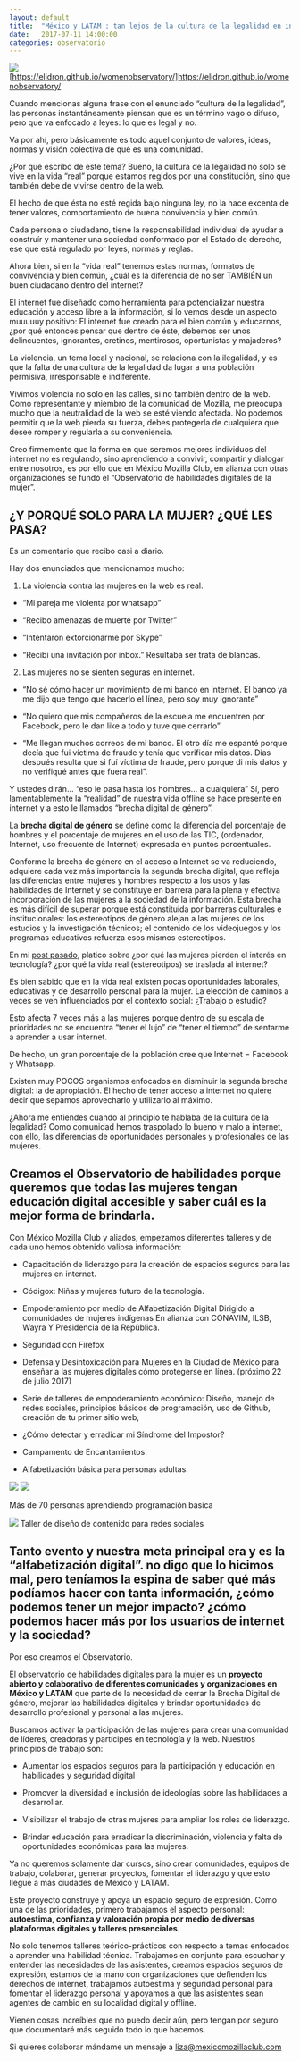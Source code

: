 ```yaml
---
layout: default
title:  "México y LATAM : tan lejos de la cultura de la legalidad en internet. Solución: Creación del Observatorio de habilidades digitales de la mujer."
date:   2017-07-11 14:00:00
categories: observatorio
---
```


![](https://cdn-images-1.medium.com/max/1600/1*5og8D-uA5hu3qrF8q8CpWw.png)
[https://elidron.github.io/womenobservatory/]<span class="caption text-muted">https://elidron.github.io/womenobservatory/</span>

Cuando mencionas alguna frase con el enunciado “cultura de la legalidad”, las personas instantáneamente piensan que es un término vago o difuso, pero que va enfocado a leyes: lo que es legal y no.

Va por ahí, pero básicamente es todo aquel conjunto de valores, ideas, normas y visión colectiva de qué es una comunidad.

¿Por qué escribo de este tema? Bueno, la cultura de la legalidad no solo se vive en la vida “real” porque estamos regidos por una constitución, sino que también debe de vivirse dentro de la web.

El hecho de que ésta no esté regida bajo ninguna ley, no la hace excenta de tener valores, comportamiento de buena convivencia y bien común.

Cada persona o ciudadano, tiene la responsabilidad individual de ayudar a construír y mantener una sociedad conformado por el Estado de derecho, ese que está regulado por leyes, normas y reglas.

Ahora bien, si en la “vida real” tenemos estas normas, formatos de convivencia y bien común, ¿cuál es la diferencia de no ser TAMBIÉN un buen ciudadano dentro del internet?

El internet fue diseñado como herramienta para potencializar nuestra educación y acceso libre a la información, si lo vemos desde un aspecto muuuuuy positivo: El internet fue creado para el bien común y educarnos, ¿por qué entonces pensar que dentro de éste, debemos ser unos delincuentes, ignorantes, cretinos, mentirosos, oportunistas y majaderos?

La violencia, un tema local y nacional, se relaciona con la ilegalidad, y es que la falta de una cultura de la legalidad da lugar a una población permisiva, irresponsable e indiferente.

Vivimos violencia no solo en las calles, si no también dentro de la web. Como representante y miembro de la comunidad de Mozilla, me preocupa mucho que la neutralidad de la web se esté viendo afectada. No podemos permitir que la web pierda su fuerza, debes protegerla de cualquiera que desee romper y regularla a su conveniencia.

Creo firmemente que la forma en que seremos mejores individuos del internet no es regulando, sino aprendiendo a convivir, compartir y dialogar entre nosotros, es por ello que en México Mozilla Club, en alianza con otras organizaciones se fundó el “Observatorio de habilidades digitales de la mujer”.

## ¿Y PORQUÉ SOLO PARA LA MUJER? ¿QUÉ LES PASA?

Es un comentario que recibo casi a diario.

Hay dos enunciados que mencionamos mucho:

1. La violencia contra las mujeres en la web es real.

* “Mi pareja me violenta por whatsapp”

* “Recibo amenazas de muerte por Twitter”

* “Intentaron extorcionarme por Skype”

* “Recibí una invitación por inbox.” Resultaba ser trata de blancas.

2. Las mujeres no se sienten seguras en internet.

* “No sé cómo hacer un movimiento de mi banco en internet. El banco ya me dijo que tengo que hacerlo el línea, pero soy muy ignorante”

* “No quiero que mis compañeros de la escuela me encuentren por Facebook, pero le dan like a todo y tuve que cerrarlo”

* “Me llegan muchos correos de mi banco. El otro día me espanté porque decía que fui víctima de fraude y tenía que verificar mis datos. Días después resulta que si fuí víctima de fraude, pero porque di mis datos y no verifiqué antes que fuera real”.

Y ustedes dirán… “eso le pasa hasta los hombres… a cualquiera” Sí, pero lamentablemente la “realidad” de nuestra vida offline se hace presente en internet y a esto le llamados “brecha digital de género”.

La **brecha digital de género** se define como la diferencia del porcentaje de hombres y el porcentaje de mujeres en el uso de las TIC, (ordenador, Internet, uso frecuente de Internet) expresada en puntos porcentuales.

Conforme la brecha de género en el acceso a Internet se va reduciendo, adquiere cada vez más importancia la segunda brecha digital, que refleja las diferencias entre mujeres y hombres respecto a los usos y las habilidades de Internet y se constituye en barrera para la plena y efectiva incorporación de las mujeres a la sociedad de la información. Esta brecha es más difícil de superar porque está constituida por barreras culturales e institucionales: los estereotipos de género alejan a las mujeres de los estudios y la investigación técnicos; el contenido de los videojuegos y los programas educativos refuerza esos mismos estereotipos.

En mi [post pasado](https://mexicomozillaclub.github.io/blog/observatorio/2017/07/11/Codigox-Ni%C3%B1as-y-Mujeres-Futuro-de-la-tecnologia.html), platico sobre ¿por qué las mujeres pierden el interés en tecnología? ¿por qué la vida real (estereotipos) se traslada al internet?

Es bien sabido que en la vida real existen pocas oportunidades laborales, educativas y de desarrollo personal para la mujer. La elección de caminos a veces se ven influenciados por el contexto social: ¿Trabajo o estudio?

Esto afecta 7 veces más a las mujeres porque dentro de su escala de prioridades no se encuentra “tener el lujo” de “tener el tiempo” de sentarme a aprender a usar internet.

De hecho, un gran porcentaje de la población cree que Internet = Facebook y Whatsapp.

Existen muy POCOS organismos enfocados en disminuir la segunda brecha digital: la de apropiación. El hecho de tener acceso a internet no quiere decir que sepamos aprovecharlo y utilizarlo al máximo.

¿Ahora me entiendes cuando al principio te hablaba de la cultura de la legalidad? Como comunidad hemos traspolado lo bueno y malo a internet, con ello, las diferencias de oportunidades personales y profesionales de las mujeres.

## Creamos el Observatorio de habilidades porque queremos que todas las mujeres tengan educación digital accesible y saber cuál es la mejor forma de brindarla.

Con México Mozilla Club y aliados, empezamos diferentes talleres y de cada uno hemos obtenido valiosa información:

* Capacitación de liderazgo para la creación de espacios seguros para las mujeres en internet.

* Códigox: Niñas y mujeres futuro de la tecnología.

* Empoderamiento por medio de Alfabetización Digital Dirigido a comunidades de mujeres indígenas En alianza con CONAVIM, ILSB, Wayra Y Presidencia de la República.

* Seguridad con Firefox

* Defensa y Desintoxicación para Mujeres en la Ciudad de México para enseñar a las mujeres digitales cómo protegerse en línea. (próximo 22 de julio 2017)

* Serie de talleres de empoderamiento económico: Diseño, manejo de redes sociales, principios básicos de programación, uso de Github, creación de tu primer sitio web,

* ¿Cómo detectar y erradicar mi Síndrome del Impostor?

* Campamento de Encantamientos.

* Alfabetización básica para personas adultas.

![](https://cdn-images-1.medium.com/max/1600/1*R4jY0bEPTogwzYffWIerLw.png) 
![](https://cdn-images-1.medium.com/max/1600/1*86qDi5wuKkkMjF7DnG5bDA.jpeg)

Más de 70 personas aprendiendo programación básica

![](https://cdn-images-1.medium.com/max/1600/1*C3U3ahsJHorEmHXIUMCUPQ.jpeg)
Taller de diseño de contenido para redes sociales

## Tanto evento y nuestra meta principal era y es la “alfabetización digital”. no digo que lo hicimos mal, pero teníamos la espina de saber qué más podíamos hacer con tanta información, ¿cómo podemos tener un mejor impacto? ¿cómo podemos hacer más por los usuarios de internet y la sociedad?

Por eso creamos el Observatorio.

El observatorio de habilidades digitales para la mujer es un **proyecto abierto y colaborativo de diferentes comunidades y organizaciones en México y LATAM** que parte de la necesidad de cerrar la Brecha Digital de género, mejorar las habilidades digitales y brindar oportunidades de desarrollo profesional y personal a las mujeres.

Buscamos activar la participación de las mujeres para crear una comunidad de líderes, creadoras y partícipes en tecnología y la web. Nuestros principios de trabajo son:

* Aumentar los espacios seguros para la participación y educación en habilidades y seguridad digital

* Promover la diversidad e inclusión de ideologías sobre las habilidades a desarrollar.

* Visibilizar el trabajo de otras mujeres para ampliar los roles de liderazgo.

* Brindar educación para erradicar la discriminación, violencia y falta de oportunidades económicas para las mujeres.


Ya no queremos solamente dar cursos, sino crear comunidades, equipos de trabajo, colaborar, generar proyectos, fomentar el liderazgo y que esto llegue a más ciudades de México y LATAM.

Este proyecto construye y apoya un espacio seguro de expresión. Como una de las prioridades, primero trabajamos el aspecto personal: **autoestima, confianza y valoración propia por medio de diversas plataformas digitales y talleres presenciales.**

No solo tenemos talleres teórico-prácticos con respecto a temas enfocados a aprender una habilidad técnica. Trabajamos en conjunto para escuchar y entender las necesidades de las asistentes, creamos espacios seguros de expresión, estamos de la mano con organizaciones que defienden los derechos de internet, trabajamos autoestima y seguridad personal para fomentar el liderazgo personal y apoyamos a que las asistentes sean agentes de cambio en su localidad digital y offline.

Vienen cosas increíbles que no puedo decir aún, pero tengan por seguro que documentaré más seguido todo lo que hacemos.

Si quieres colaborar mándame un mensaje a liza@mexicomozillaclub.com


